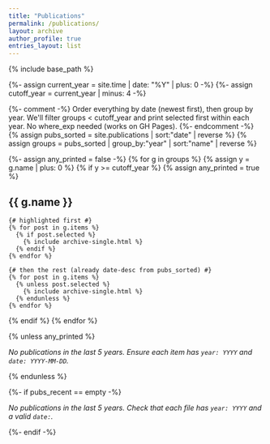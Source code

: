 ```yaml
---
title: "Publications"
permalink: /publications/
layout: archive
author_profile: true
entries_layout: list
---
```


{% include base_path %}

{%- assign current_year = site.time | date: "%Y" | plus: 0 -%}
{%- assign cutoff_year  = current_year | minus: 4 -%}

{%- comment -%}
Order everything by date (newest first), then group by year.
We'll filter groups < cutoff_year and print selected first within each year.
No where_exp needed (works on GH Pages).
{%- endcomment -%}
{% assign pubs_sorted = site.publications | sort:"date" | reverse %}
{% assign groups = pubs_sorted | group_by:"year" | sort:"name" | reverse %}

{%- assign any_printed = false -%}
{% for g in groups %}
  {% assign y = g.name | plus: 0 %}
  {% if y >= cutoff_year %}
    {% assign any_printed = true %}
    <h2 id="y{{ g.name }}">{{ g.name }}</h2>

    {# highlighted first #}
    {% for post in g.items %}
      {% if post.selected %}
        {% include archive-single.html %}
      {% endif %}
    {% endfor %}

    {# then the rest (already date-desc from pubs_sorted) #}
    {% for post in g.items %}
      {% unless post.selected %}
        {% include archive-single.html %}
      {% endunless %}
    {% endfor %}
  {% endif %}
{% endfor %}

{% unless any_printed %}
<p><em>No publications in the last 5 years. Ensure each item has <code>year: YYYY</code> and <code>date: YYYY-MM-DD</code>.</em></p>
{% endunless %}

{%- if pubs_recent == empty -%}
<p><em>No publications in the last 5 years. Check that each file has <code>year: YYYY</code> and a valid <code>date:</code>.</em></p>
{%- endif -%}

